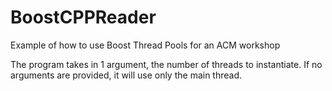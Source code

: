 # BoostCPPReader
Example of how to use Boost Thread Pools for an ACM workshop

The program takes in 1 argument, the number of threads to instantiate. If no arguments are provided, it will use only the main thread. 
